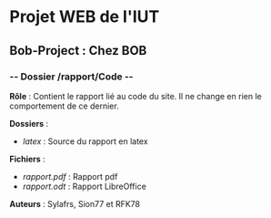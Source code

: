 # Projet WEB de l'IUT
## Bob-Project : Chez BOB
### -- Dossier /rapport/Code --

**Rôle** : Contient le rapport lié au code du site.
Il ne change en rien le comportement de ce dernier.

**Dossiers** :

* *latex* : Source du rapport en latex

**Fichiers** :

* *rapport.pdf* : Rapport pdf
* *rapport.odt* : Rapport LibreOffice

**Auteurs** :
Sylafrs, Sion77 et RFK78
